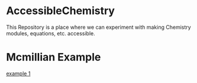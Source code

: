 # AccessibleChemistry
This Repository is a place where we can experiment with making Chemistry modules, equations, etc. accessible.

# Mcmillian Example
[example 1](https://benetech.github.io/AccessibleChemistry/)
